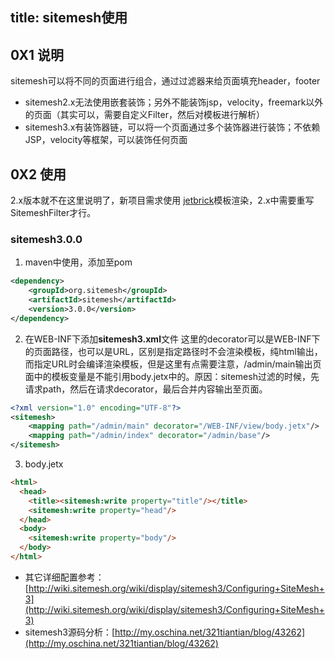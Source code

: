 title: sitemesh使用
---

## 0X1 说明
sitemesh可以将不同的页面进行组合，通过过滤器来给页面填充header，footer
+ sitemesh2.x无法使用嵌套装饰；另外不能装饰jsp，velocity，freemark以外的页面（其实可以，需要自定义Filter，然后对模板进行解析）
+ sitemesh3.x有装饰器链，可以将一个页面通过多个装饰器进行装饰；不依赖JSP，velocity等框架，可以装饰任何页面

## 0X2 使用
2.x版本就不在这里说明了，新项目需求使用 [jetbrick](http://subchen.github.io/jetbrick-template/2x)模板渲染，2.x中需要重写SitemeshFilter才行。

### sitemesh3.0.0
1. maven中使用，添加至pom
```xml
<dependency>
    <groupId>org.sitemesh</groupId>
    <artifactId>sitemesh</artifactId>
    <version>3.0.0</version>
</dependency>
```
2. 在WEB-INF下添加**sitemesh3.xml**文件
这里的decorator可以是WEB-INF下的页面路径，也可以是URL，区别是指定路径时不会渲染模板，纯html输出，而指定URL时会编译渲染模板，但是这里有点需要注意，/admin/main输出页面中的模板变量是不能引用body.jetx中的。原因：sitemesh过滤的时候，先请求path，然后在请求decorator，最后合并内容输出至页面。
```xml
<?xml version="1.0" encoding="UTF-8"?>
<sitemesh>
    <mapping path="/admin/main" decorator="/WEB-INF/view/body.jetx"/>
    <mapping path="/admin/index" decorator="/admin/base"/>
</sitemesh>
```
3. body.jetx
```html
<html>
  <head>
    <title><sitemesh:write property="title"/></title>
    <sitemesh:write property="head"/>
  </head>
  <body>
    <sitemesh:write property="body"/>
  </body>
</html>
```


+ 其它详细配置参考：[http://wiki.sitemesh.org/wiki/display/sitemesh3/Configuring+SiteMesh+3](http://wiki.sitemesh.org/wiki/display/sitemesh3/Configuring+SiteMesh+3)
+ sitemesh3源码分析：[http://my.oschina.net/321tiantian/blog/43262](http://my.oschina.net/321tiantian/blog/43262)

